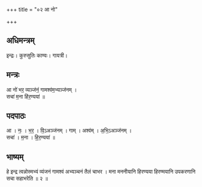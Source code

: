 +++
title = "०२ आ नो"

+++
## अधिमन्त्रम्
इन्द्रः। कुरुसुतिः काण्वः। गायत्री।

## मन्त्रः
आ नो॑ भर॒ व्यञ्ज॑नं॒ गामश्व॑म॒भ्यञ्ज॑नम् ।  
सचा॑ म॒ना हि॑र॒ण्यया॑ ॥

## पदपाठः
आ । नः॒ । भ॒र॒ । वि॒ऽअञ्ज॑नम् । गाम् । अश्व॑म् । अ॒भि॒ऽअञ्ज॑नम् ।  
सचा॑ । म॒ना । हि॒र॒ण्यया॑ ॥

## भाष्यम्
हे इन्द्र त्वन्नोस्मभ्यं व्यंजनं गामश्वं अभ्यञ्चनं तैलं चाभर । मना मननीयानि हिरण्यया हिरण्मयानि उपकरणानि सचा सहाभरेति ॥ २ ॥